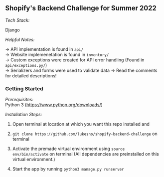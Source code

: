 ## Shopify's Backend Challenge for Summer 2022

_Tech Stack:_  

Django

_Helpful Notes:_  

-> API implementation is found in `api/`   
-> Website implemenetation is found in `inventory/`  
-> Custom exceptions were created for API error handling (Found in `api/exceptions.py/`)  
-> Serializers and forms were used to validate data
-> Read the comments for detailed descriptions!


### Getting Started

_Prerequisites:_   
Python 3 (https://www.python.org/downloads/)

_Installation Steps:_
1. Open terminal at location at which you want this repo installed and 

2. `git clone https://github.com/lukesno/shopify-backend-challenge` on terminal

3. Activate the premade virtual environment using `source env/bin/activate` on terminal (All dependencies are preinstalled on this virtual environment.)

4. Start the app by running `python3 manage.py runserver`
